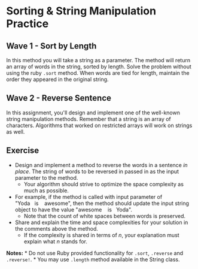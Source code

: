 # Sorting & String Manipulation Practice

## Wave 1 - Sort by Length

In this method you will take a string as a parameter.  The method will return an array of words in the string, sorted by length.  Solve the problem without using the ruby `.sort` method.  When words are tied for length, maintain the order they appeared in the original string.

## Wave 2 - Reverse Sentence

In this assignment, you'll design and implement one of the well-known string manipulation methods.
Remember that a string is an array of characters. Algorithms that worked on restricted arrays will work on strings as well.

## Exercise

* Design and implement a method to reverse the words in a sentence *in place*. The string of words to be reversed in passed in as the input parameter to the method.
  * Your algorithm should strive to optimize the space complexity as much as possible.
* For example, if the method is called with input parameter of "Yoda&nbsp;&nbsp;&nbsp;is&nbsp;&nbsp;&nbsp;&nbsp;awesome", then the method should update the input string object to have the value "awesome&nbsp;&nbsp;&nbsp;&nbsp;is&nbsp;&nbsp;&nbsp;Yoda".
  * Note that the count of white spaces between words is preserved.
* Share and explain the time and space complexities for your solution in the comments above the method.
  * If the complexity is shared in terms of *n*, your explanation must explain what *n* stands for.

**Notes:**
    * Do not use Ruby provided functionality for `.sort`, `.reverse` and `.reverse!`.
    * You may use `.length` method available in the String class.

